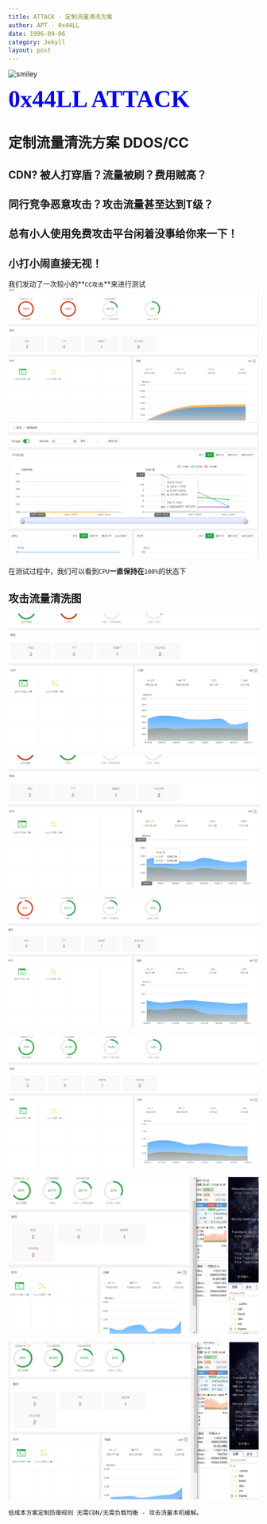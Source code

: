 ```yaml
---
title: ATTACK - 定制流量清洗方案
author: APT - 0x44LL
date: 1996-09-06
category: Jekyll
layout: post
---
```




![smiley](/public/picture/issua-austin.gif)

**<font color=Blue size=33 face="黑体">0x44LL ATTACK</font>**

# 定制流量清洗方案 DDOS/CC


## CDN? 被人打穿盾？流量被刷？费用贼高？

## 同行竞争恶意攻击？攻击流量甚至达到T级？

## 总有小人使用免费攻击平台闲着没事给你来一下！

## 小打小闹直接无视！ 

我们发动了一次较小的**`CC攻击`**来进行测试
![/public/DocsPics/AttackDDCC/Untitled%205.png](/public/DocsPics/AttackDDCC/Untitled%205.png)
![/public/DocsPics/AttackDDCC/Untitled%201.png](/public/DocsPics/AttackDDCC/Untitled%201.png)

在测试过程中，我们可以看到`CPU`**一直保持在**`100%`的状态下


## **攻击流量清洗图**



![/public/DocsPics/AttackDDCC/Untitled%203.png](/public/DocsPics/AttackDDCC/Untitled%203.png)

![/public/DocsPics/AttackDDCC/Untitled%206.png](/public/DocsPics/AttackDDCC/Untitled%206.png)

![/public/DocsPics/AttackDDCC/Untitled%207.png](/public/DocsPics/AttackDDCC/Untitled%207.png)

![/public/DocsPics/AttackDDCC/Untitled%209.png](/public/DocsPics/AttackDDCC/Untitled%209.png)

![/public/DocsPics/AttackDDCC/Untitled%2013.png](/public/DocsPics/AttackDDCC/Untitled%2013.png)

![/public/DocsPics/AttackDDCC/Untitled%2011.png](/public/DocsPics/AttackDDCC/Untitled%2011.png)

```
低成本方案定制防御规则 无需CDN/无需负载均衡 - 攻击流量本机缓解。
```